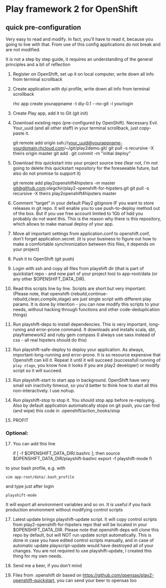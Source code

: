 Play framework 2 for OpenShift 
==============================
## quick pre-configuration

Very easy to read and modify.
In fact, you'll have to read it, because you going to live with that.
From use of this config applications do not break and are not modified.

It is not a step by step guide, it requires an understanding of the general principles and a bit of reflection

1) Register on OpenShift, set up it on local computer, write down all info from terminal scrollback

2) Create application with dyi profile, write down all info from terminal scrollback

    rhc app create yourappname -t diy-0.1 --no-git -l yourlogin

3) Create Play app, add it to Git (git init)

4) Download existing repo (pre-configured by OpenShift). Necessary Evil. 
Your_uuid (and all other staff) in your terminal scrollback, just copy-paste it.

    git remote add origin ssh://your_uuid@yourappname-yourdomain.rhcloud.com/~/git/play2demo.git/
    git pull -s recursive -X theirs origin master
    git add .
    git commit -m "initial deploy"

5) Download this quickstart into your project source tree (fear not, I'm not going to delete this quickstart repository for the foreseeable future, but also do not promise to support it)

    git remote add play2openshift4hipsters -m master git@github.com:olegchir/play2-openshift-for-hipsters.git
    git pull -s recursive -X theirs play2openshift4hipsters master

6) Comment "target" in your default Play2 gitignore IF you want to store releases in git repo. It will enable you to use push-to-deploy method out of the box. But if you use free account limited to 1Gb of hdd you probably do not want this. This is the reason why there is this repository, which allows to make manual deploy of your app.

7) Move all important settings from application.conf to openshift.conf, don't forget application.secret. (it is your business to figure out how to make a comfortable synchronization between this files, it depends on your project)

8) Push it to OpenShift (git push)

9) Login with ssh and copy all files from playshift dir (that is part of quickstart repo - and now part of your project too) to app-root/data (or any other $OPENSHIFT_DATA_DIR).

10) Read this scripts line by line. Scripts are short but very important. (Please note, that openshift-{rebuild,continue-rebuild,clean,compile,stage} are just single script with different play params. It is done by intention - you can now modify this scripts to your needs, without hacking through functions and other code-deduplication things)

12) Run playshift-deps to install dependencies. This is very important, long-runing and error-prone command. It downloads and installs scala, sbt, playframework2 and ruby gem compass (I always use sass instead of css - all real hipsters should do this)

13) Run playshift-safe-deploy to deploy your application. As always, important-long-running and error-prone. It is so resource expensive that Openshift can kill it. Repeat it until it will succeed (successfull running of `play stage`, you know how it looks if you are play2 developer) or modify script so it will succeed.

14) Run playshift-start to start app in background. OpenShift have very small ssh inactivity timeout, so you'd better to think how to start all this non-interactively. I use nohup.

15) Run playshift-stop to stop it. You should stop app before re-reploying. Also by default application automatically stops on git push, you can find (and wipe) this code in .openshift/action_hooks/stop

16) PROFIT


### Optional:

17) You can add this line

    if [ -f $OPENSHIFT_DATA_DIR/.bashrc ]; then
        source $OPENSHIFT_DATA_DIR/playshift-bashrc
        export -f playshift-mode
    fi


to your bash profile, e.g. with

    vim app-root/data/.bash_profile

and type just after login

    playshift-mode

It will export all environment variables and so on. It is useful if you hack production environment without modifying control scripts


17) Latest update brings playshift-update script. It will copy control scripts from play2-openshift-for-hipsters repo that will be located in your $OPENSHIFT_DATA_DIR. Please note that openshift-deps will clone this repo by default, but will NOT run update script automatically. This is done in case you have edited control scripts manually, and in case of automatic update playscript-update would have destroyed all of your changes. You are not required to use playshift-update, I created this thing for my own needs.

18) Send me a beer, if you don't mind

19) Files from .openshift dir based on https://github.com/opensas/play2-openshift-quickstart, you can send your beer to opensas too